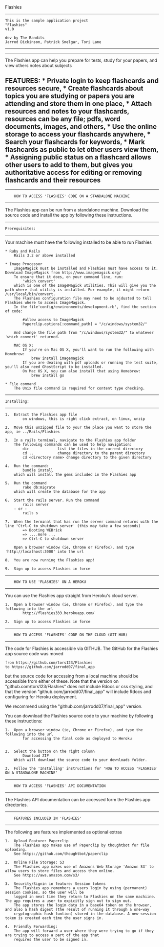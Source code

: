 Flashies
*****************************************************************************
	This is the sample application project
	"Flashies"
	v1.0
	
	dev by The Bandits
	Jarrod Dickinson, Patrick Snelgar, Tori Lane
*****************************************************************************
----------------------------
The Flashies app can help you prepare for tests, study for your papers, and view others notes about subjects

FEATURES:
	* Private login to keep flashcards and resources secure,
	* Create flashcards about topics you are studying or papers you are attending and store them in one place,
	* Attach resources and notes to your flashcards, resources can be any file; pdfs, word documents, images, and others,
	* Use the online storage to access your flashcards anywhere,
	* Search your flashcards for keywords,
	* Mark flashcards as public to let other users view them,
	* Assigning public status on a flashcard allows other users to add to them, but gives you authoritative access for 
	  editing or removing flashcards and their resources
----------------------------

****************************************************************
		HOW TO ACCESS 'FLASHIES' CODE ON A STANDALONE MACHINE
****************************************************************
The Flashies app can be run from a standalone machine. Download the source code and install the app by 
following these instructions.

----------------------------
	Prerequisites:
----------------------------
Your machine must have the following installed to be able to run Flashies

	* Ruby and Rails
		Rails 3.2 or above installed

	* Image Processor
		ImageMagick must be installed and Flashies must have access to it. Download ImageMagick from http://www.imagemagick.org/ 
		To ensure that it does, on your command line, run: 
			'which convert' 
		which is one of the ImageMagick utilities. This will give you the path where that utility is installed. For example, it might return /usr/local/bin/convert.
		The Flashies configuration file may need to be ajdusted to tell Flashies where to access ImageMagick. 
		In the file'config/environments/development.rb', find the section of code:

			#allow access to ImageMagick
  			Paperclip.options[:command_path] = "/c/windows/system32/"

		And change the file path from "/c/windows/system32/" to whatever 'which convert' returned.
		
		MAC OS X:
			If you're on Mac OS X, you'll want to run the following with Homebrew:
				brew install imagemagick
			If you are dealing with pdf uploads or running the test suite, you'll also need GhostScript to be installed. 
			On Mac OS X, you can also install that using Homebrew:
				brew install gs
				
	* File command
		The Unix file command is required for content type checking.

----------------------------
	Installing:
----------------------------

	1. 	Extract the Flashies app file
			on windows, this is right click extract, on linux, unzip

	2. 	Move this unzipped file to your the place you want to store the app, ie ../Rails/Flashies

	3. 	In a rails terminal, navigate to the Flashies app folder
	   	The following commands can be used to help navigation:
			dir 			list the files in the current directory
			cd ..			change directory to the parent directory
			cd <directory name>	change directory to the given directory

	4. 	Run the command:
			bundle install
	   	which will install the gems included in the Flashies app

	5. 	Run the command 
			rake db:migrate
	   	which will create the database for the app
	
	6. 	Start the rails server. Run the command
			rails server
		- or -
			rails s

	7. 	When the terminal that has run the server command returns with the line 'Ctrl-C to shutdown server' (this may take a few seconds)
			=> Booting WEBrick
			=> ....more ...
			=> Ctrl-C to shutdown server

	   	Open a browser window (ie, Chrome or Firefox), and type 'http://localhost:3000' into the url

	8. 	You are now running the Flashies app!
 
	9. 	Sign up to access Flashies in force


****************************************************************
		HOW TO USE 'FLASHIES' ON A HEROKU
****************************************************************
You can use the Flashies app straight from Heroku's cloud server.

	1. 	Open a browser window (ie, Chrome or Firefox), and type the following into the url
			http://flashies333.herokuapp.com/

	2. 	Sign up to access Flashies in force
	
	
****************************************************************
		HOW TO ACCESS 'FLASHIES' CODE ON THE CLOUD (GIT HUB)
****************************************************************
The code for Flashies is accessible via GITHUB. 
The GitHub for the Flashies app source code was moved 

	from https://github.com/tors123/Flashies 
	to https://github.com/jarrodd07/final_app
	
but the source code for accessing from a local machine should be accessible from either of these.
Note that the version on "github.com/tors123/Flashies" does not include Rdocs or css styling,
and that the version "github.com/jarrodd07/final_app" will include Rdocs and configuring for Heroku deployment.

We recommend using the "github.com/jarrodd07/final_app" version.

You can download the Flashies source code to your machine by following these instructions:

	1. 	Open a browser window (ie, Chrome or Firefox), and type the following into the url
			for accessing the final code as deployed to Heroku
			

	2. 	Select the button on the right column	
			Download ZIP
		Which will download the source code to your downloads folder.
	
	3. 	Follow the 'Installing' instructions for 'HOW TO ACCESS 'FLASHIES' ON A STANDALONE MACHINE'
		
		
****************************************************************
		HOW TO ACCESS 'FLASHIES' API DOCUMENTATION
****************************************************************
The Flashies API documentation can be accessed form the Flashies app directories.



****************************************************************
		FEATURES INCLUDED IN 'FLASHIES'
****************************************************************
The following are features implemented as optional extras

	1.	Upload Feature: Paperclip
		The Flashies app makes use of Paperclip by thoughtbot for file uploading.
		See https://github.com/thoughtbot/paperclip
		
	2. 	Online File Storage: S3
		The Flashies app makes use of Amazons Web Storage 'Amazon S3' to allow users to store files and access them online.
		See https://aws.amazon.com/s3/
		
	3. 	Security/Signin in feature: Session tokens
		The Flashies app remembers a users login by using (permanent) session cookies, so the user will be 
		logged in next time they return to Flashies on the same machiine. The app requires a user to expicitly sign out to sign out. 
		The app stores the login data in a base64 token on the browser, and also a hash digest (the result of running it through a one-way 
		cryptographic hash funtion) stored in the database. A new session token is created each time the user signs in.
		
	4.	Friendly Forwarding: 
		The app will forward a user where they were trying to go if they are trying to access a part of the app that
		requires the user to be signed in.
		